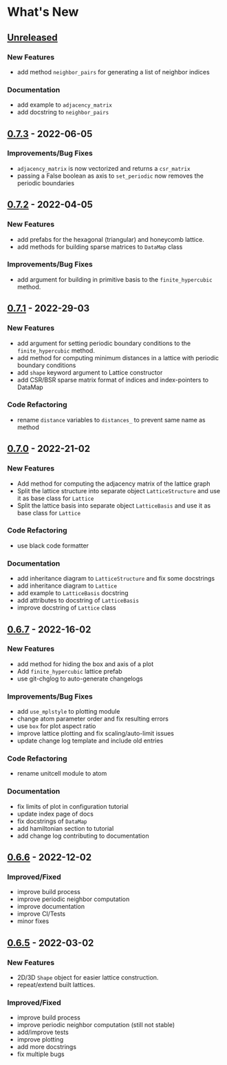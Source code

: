 # What's New

<a name="unreleased"></a>
## [Unreleased]

### New Features
- add method `neighbor_pairs` for generating a list of neighbor indices

### Documentation
- add example to `adjacency_matrix`
- add docstring to `neighbor_pairs`


<a name="0.7.3"></a>
## [0.7.3] - 2022-06-05

### Improvements/Bug Fixes
- `adjacency_matrix` is now vectorized and returns a `csr_matrix`
- passing a False boolean as axis to `set_periodic` now removes the periodic boundaries


<a name="0.7.2"></a>
## [0.7.2] - 2022-04-05

### New Features
- add prefabs for the hexagonal (triangular) and honeycomb lattice.
- add methods for building sparse matrices to `DataMap` class

### Improvements/Bug Fixes
- add argument for building in primitive basis to the `finite_hypercubic` method.


<a name="0.7.1"></a>
## [0.7.1] - 2022-29-03

### New Features
- add argument for setting periodic boundary conditions to the `finite_hypercubic` method.
- add method for computing minimum distances in a lattice with periodic boundary conditions
- add `shape` keyword argument to Lattice constructor
- add CSR/BSR sparse matrix format of indices and index-pointers to DataMap

### Code Refactoring
- rename `distance` variables to `distances_` to prevent same name as method


<a name="0.7.0"></a>
## [0.7.0] - 2022-21-02

### New Features
- Add method for computing the adjacency matrix of the lattice graph
- Split the lattice structure into separate object ``LatticeStructure`` and use it as base class for ``Lattice``
- Split the lattice basis into separate object ``LatticeBasis`` and use it as base class for ``Lattice``

### Code Refactoring
- use black code formatter

### Documentation
- add inheritance diagram to ``LatticeStructure`` and fix some docstrings
- add inheritance diagram to ``Lattice``
- add example to ``LatticeBasis`` docstring
- add attributes to docstring of ``LatticeBasis``
- improve docstring of ``Lattice`` class


<a name="0.6.7"></a>
## [0.6.7] - 2022-16-02

### New Features
- add method for hiding the box and axis of a plot
- Add ``finite_hypercubic`` lattice prefab
- use git-chglog to auto-generate changelogs

### Improvements/Bug Fixes
- add ``use_mplstyle`` to plotting module
- change atom parameter order and fix resulting errors
- use `box` for plot aspect ratio
- improve lattice plotting and fix scaling/auto-limit issues
- update change log template and include old entries

### Code Refactoring
- rename unitcell module to atom

### Documentation
- fix limits of plot in configuration tutorial
- update index page of docs
- fix docstrings of ``DataMap``
- add hamiltonian section to tutorial
- add change log contributing to documentation

<a name="0.6.6"></a>
## [0.6.6] - 2022-12-02

### Improved/Fixed

- improve build process
- improve periodic neighbor computation
- improve documentation
- improve CI/Tests
- minor fixes


<a name="0.6.5"></a>
## [0.6.5] - 2022-03-02

### New Features

- 2D/3D ``Shape`` object for easier lattice construction.
- repeat/extend built lattices.

### Improved/Fixed

- improve build process
- improve periodic neighbor computation (still not stable)
- add/improve tests
- improve plotting
- add more docstrings
- fix multiple bugs

[Unreleased]: https://github.com/dylanljones/lattpy/compare/0.7.3...HEAD
[0.7.3]: https://github.com/dylanljones/lattpy/compare/0.7.2...0.7.3
[0.7.2]: https://github.com/dylanljones/lattpy/compare/0.7.1...0.7.2
[0.7.1]: https://github.com/dylanljones/lattpy/compare/0.7.0...0.7.1
[0.7.0]: https://github.com/dylanljones/lattpy/compare/0.6.7...0.7.0
[0.6.7]: https://github.com/dylanljones/lattpy/compare/0.6.6...0.6.7
[0.6.6]: https://github.com/dylanljones/lattpy/compare/0.6.5...0.6.6
[0.6.5]: https://github.com/dylanljones/lattpy/compare/0.6.4...0.6.5
